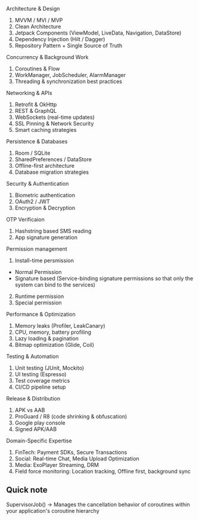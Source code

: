 Architecture & Design
1. MVVM / MVI / MVP
2. Clean Architecture
3. Jetpack Components (ViewModel, LiveData, Navigation, DataStore)
4. Dependency Injection (Hilt / Dagger)
5. Repository Pattern + Single Source of Truth

Concurrency & Background Work
1. Coroutines & Flow
2. WorkManager, JobScheduler, AlarmManager
3. Threading & synchronization best practices

Networking & APIs
1. Retrofit & OkHttp
2. REST & GraphQL
3. WebSockets (real-time updates)
4. SSL Pinning & Network Security
5. Smart caching strategies

Persistence & Databases
1. Room / SQLite
2. SharedPreferences / DataStore
3. Offline-first architecture
4. Database migration strategies

Security & Authentication
1. Biometric authentication
2. OAuth2 / JWT
3. Encryption & Decryption

OTP Verificaion
1. Hashstring based SMS reading
2. App signature generation

Permission management
1. Install-time persmission
  - Normal Permission
  - Signature based (Service-binding signature permissions so that only the system can bind to the services)
2. Runtime permission
3. Special permission

Performance & Optimization
1. Memory leaks (Profiler, LeakCanary)
2. CPU, memory, battery profiling
3. Lazy loading & pagination
4. Bitmap optimization (Glide, Coil)

Testing & Automation
1. Unit testing (JUnit, Mockito)
2. UI testing (Espresso)
3. Test coverage metrics
4. CI/CD pipeline setup

Release & Distribution
1. APK vs AAB
2. ProGuard / R8 (code shrinking & obfuscation)
3. Google play console
4. Signed APK/AAB


Domain-Specific Expertise
1. FinTech: Payment SDKs, Secure Transactions
2. Social: Real-time Chat, Media Upload Optimization
3. Media: ExoPlayer Streaming, DRM
4. Field force monitoring: Location tracking, Offline first, background sync

## Quick note
SupervisorJob() -> Manages the cancellation behavior of coroutines within your application's coroutine hierarchy

